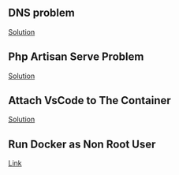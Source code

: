 ## DNS problem
[Solution](https://bobcares.com/blog/docker-image-dns-lookup-error/)

## Php Artisan Serve Problem
[Solution](https://stackoverflow.com/questions/65246551/connecting-to-a-docker-localhost-port-from-my-local-machine)

## Attach VsCode to The Container
[Solution](https://medium.com/ssense-tech/using-vscode-in-docker-containers-2ef683540f36) 

## Run Docker as Non Root User
[Link](https://docs.docker.com/engine/install/linux-postinstall/)
